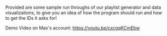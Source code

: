 Provided are some sample run throughs of our playlist generator and data visualizations, to give you an idea of how the program should run and how to get the IDs it asks for! 

Demo Video on Max's account: https://youtu.be/cxcgqKCmEbw
